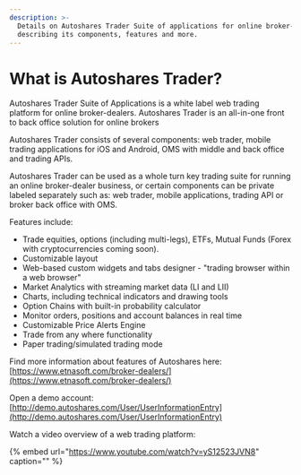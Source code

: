 ```yaml
---
description: >-
  Details on Autoshares Trader Suite of applications for online broker-dealers
  describing its components, features and more.
---
```


# What is Autoshares Trader?

Autoshares Trader Suite of Applications is a white label web trading platform for online broker-dealers. Autoshares Trader is an all-in-one front to back office solution for online brokers

Autoshares Trader consists of several components: web trader, mobile trading applications for iOS and Android, OMS with middle and back office and trading APIs.

Autoshares Trader can be used as a whole turn key trading suite for running an online broker-dealer business, or certain components can be private labeled separately such as: web trader, mobile applications, trading API or broker back office with OMS.

Features include:

* Trade equities, options \(including multi-legs\), ETFs, Mutual Funds \(Forex with cryptocurrencies coming soon\).
* Customizable layout 
* Web-based custom widgets and tabs designer - "trading browser within a web browser" 
* Market Analytics with streaming market data \(LI and LII\)
* Charts, including technical indicators and drawing tools
* Option Chains with built-in probability calculator
* Monitor orders, positions and account balances in real time
* Customizable Price Alerts Engine
* Trade from any where functionality
* Paper trading/simulated trading mode 

Find more information about features of Autoshares here: [https://www.etnasoft.com/broker-dealers/](https://www.etnasoft.com/broker-dealers/)

Open a demo account: [http://demo.autoshares.com/User/UserInformationEntry](http://demo.autoshares.com/User/UserInformationEntry)

Watch a video overview of a web trading platform:

{% embed url="https://www.youtube.com/watch?v=yS12523JVN8" caption="" %}

